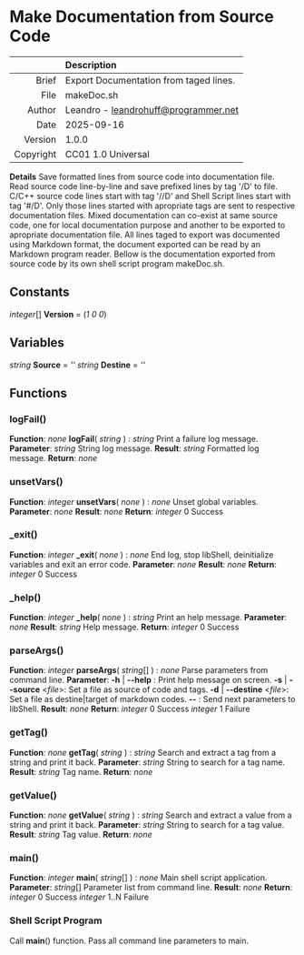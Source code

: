 # Make Documentation from Source Code

|                 | Description                                  |
|----------------:|:---------------------------------------------|
| Brief           | Export Documentation from taged lines.       |
| File            | makeDoc.sh                                   |
| Author          | Leandro - leandrohuff@programmer.net         |
| Date            | 2025-09-16                                   |
| Version         | 1.0.0                                        |
| Copyright       | CC01 1.0 Universal                           |

**Details**
Save formatted lines from source code into documentation file.
Read source code line-by-line and save prefixed lines by tag '/D' to file.
C/C++ source code lines start with tag '//D' and Shell Script lines start with tag '#/D'.
Only those lines started with apropriate tags are sent to respective documentation files.
Mixed documentation can co-exist at same source code, one for local documentation purpose and another to be exported to apropriate documentation file.
All lines taged to export was documented using Markdown format, the document exported can be read by an Markdown program reader.
Bellow is the documentation exported from source code by its own shell script program makeDoc.sh.

## Constants

*integer*[] **Version** = (*1 0 0*)

## Variables

*string* **Source** = *''*
*string* **Destine** = *''*

## Functions

### logFail()

**Function**: *none* **logFail**( *string* ) : *string*
Print a failure log message.
**Parameter**:
*string*    String log message.
**Result**:
*string*    Formatted log message.
**Return**:
*none*

### unsetVars()

**Function**: *integer* **unsetVars**( *none* ) : *none*
Unset global variables.
**Parameter**:
*none*
**Result**:
*none*
**Return**:
*integer* 0 Success

### _exit()

**Function**: *integer* **_exit**( *none* ) : *none*
End log, stop libShell, deinitialize variables and exit an error code.
**Parameter**:
*none*
**Result**:
*none*
**Return**:
*integer* 0 Success

### _help()

**Function**: *integer* **_help**( *none* ) : *string*
Print an help message.
**Parameter**:
*none*
**Result**:
*string*    Help message.
**Return**:
*integer* 0 Success

### parseArgs()

**Function**: *integer* **parseArgs**( *string*[] ) : *none*
Parse parameters from command line.
**Parameter**:
**-h** | **--help**            : Print help message on screen.
**-s** | **--source**  <*file*>: Set a file as source of code and tags.
**-d** | **--destine** <*file*>: Set a file as destine|target of markdown codes.
     **--**              : Send next parameters to libShell.
**Result**:
*none*
**Return**:
*integer* 0 Success
*integer* 1 Failure

### getTag()

**Function**: *none* **getTag**( *string* ) : *string*
Search and extract a tag from a string and print it back.
**Parameter**:
*string*    String to search for a tag name.
**Result**:
*string*    Tag name.
**Return**:
*none*

### getValue()

**Function**: *none* **getValue**( *string* ) : *string*
Search and extract a value from a string and print it back.
**Parameter**:
*string*    String to search for a tag value.
**Result**:
*string*    Tag value.
**Return**:
*none*

### main()

**Function**: *integer* **main**( *string*[] ) : *none*
Main shell script application.
**Parameter**:
*string*[]  Parameter list from command line.
**Result**:
*none*
**Return**:
*integer* 0    Success
*integer* 1..N Failure

### Shell Script Program

Call **main**() function.
Pass all command line parameters to main.
